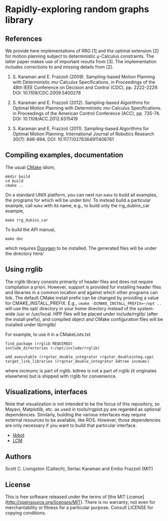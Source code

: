 Rapidly-exploring random graphs library
=======================================

References
----------

We provide here implementations of RRG [1] and the optimal extension [2] for
motion planning subject to deterministic μ-Calculus constraints. The latter
paper makes use of important results from [3]. The implementation includes
corrections to and missing details from [2].

1. S. Karaman and E. Frazzoli (2009). Sampling-based Motion Planning with
  Deterministic $mu$-Calculus Specifications. in Proceedings of the 48th IEEE
  Conference on Decision and Control (CDC), pp. 2222-2229.
  DOI: 10.1109/CDC.2009.5400278

2. S. Karaman and E. Frazzoli (2012). Sampling-based Algorithms for Optimal
  Motion Planning with Deterministic $mu$-Calculus Specifications. in
  Proceedings of the American Control Conference (ACC), pp. 735-74.
  DOI: 10.1109/ACC.2012.6315419

3. S. Karaman and E. Frazzoli (2011). Sampling-based Algorithms for Optimal
  Motion Planning. International Journal of Robotics Research 30(7): 846-894.
  DOI: 10.1177/0278364911406761


Compiling examples, documentation
---------------------------------

The usual [CMake](http://www.cmake.org) idiom,

    mkdir build
    cd build
    cmake ..

On a standard UNIX platform, you can next run `make` to build all examples, the
programs for which will be under bin/.  To instead build a particular example,
call `make` with its name, e.g., to build only the rrg_dubins_car example,

    make rrg_dubins_car

To build the API manual,

    make doc

which requires [Doxygen](http://www.doxygen.org/) to be installed. The generated
files will be under the directory html/


Using rrglib
------------

The rrglib library consists primarily of header files and does not require
compilation a priori.  However, support is provided for installing header files
and libraries in a common location and against which other programs can
link. The default CMake install prefix can be changed by providing a value for
CMAKE_INSTALL_PREFIX. E.g., `cmake -DCMAKE_INSTALL_PREFIX=~/opt ..` will use the
opt/ directory in your home directory instead of the system-wide /usr or
/usr/local.  HPP files will be placed under include/rrglib/ (after the install
prefix), and compiled object and CMake configuration files will be installed
under lib/rrglib/

For example, to use it in a CMakeLists.txt

    find_package (rrglib REQUIRED)
    include_directories (~/opt/include/rrglib)

    add_executable (rrgstar_double_integrator rrgstar_doubleinteg.cpp)
    target_link_libraries (rrgstar_double_integrator kdtree incmumc)

where incmumc is part of rrglib.  kdtree is not a part of rrglib (it originates
elsewhere) but is shipped with rrglib for convenience.


Visualizations, interfaces
--------------------------

Note that visualization is not intended to be the focus of this repository, so
Mayavi, Matplotlib, etc. as used in tools/rrgplot.py are regarded as optional
dependencies.  Similarly, building the various interfaces may require external
resources to be available, like ROS.  However, those dependencies are only
necessary if you want to build that particular interface.

* [libbot](https://code.google.com/p/libbot/)
* [LCM](https://lcm-proj.github.io/)


Authors
-------

Scott C. Livingston (Caltech),
Sertac Karaman and Emilio Frazzoli (MIT)


License
-------

This is free software released under the terms of [the MIT License]
(http://opensource.org/licenses/MIT).  There is no warranty; not even for
merchantability or fitness for a particular purpose.  Consult LICENSE for
copying conditions.
